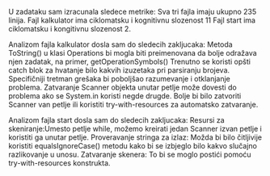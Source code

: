 U zadataku sam izracunala sledece metrike:
Sva tri fajla imaju ukupno 235 linija. 
Fajl kalkulator ima ciklomatsku i kognitivnu slozenost 11
Fajl start ima ciklomatsku i kongitivnu slozenost 2. 

Analizom fajla kalkulator dosla sam do sledecih zakljucaka:
Metoda ToString() u klasi Operations bi mogla biti preimenovana da bolje odražava njen zadatak, na primer, getOperationSymbols()
Trenutno se koristi opšti catch blok za hvatanje bilo kakvih izuzetaka pri parsiranju brojeva. Specifičniji tretman grešaka bi poboljšao razumevanje i otklanjanje problema.
Zatvaranje Scanner objekta unutar petlje može dovesti do problema ako se System.in koristi negde drugde. Bolje bi bilo zatvoriti Scanner van petlje ili koristiti try-with-resources za automatsko zatvaranje.


Analizom fajla start dosla sam do sledecih zakljucaka:
Resursi za skeniranje:Umesto petlje while, možemo kreirati jedan Scanner izvan petlje i koristiti ga unutar petlje.
Proveravanje stringa za izlaz: Možda bi bilo čitljivije koristiti equalsIgnoreCase() metodu kako bi se izbjeglo bilo kakvo slučajno razlikovanje u unosu.
Zatvaranje skenera: To bi se moglo postići pomoću try-with-resources konstrukta.
